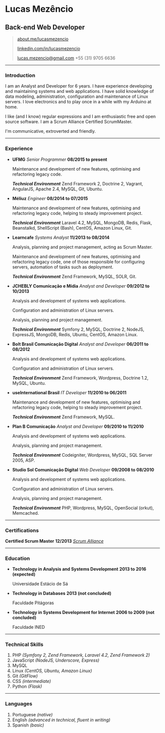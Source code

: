 # Lucas Mezêncio
## Back-end Web Developer

> [about.me/lucasmezencio](http://about.me/lucasmezencio)
>
> [linkedin.com/in/lucasmezencio](http://linkedin.com/in/lucasmezencio)
>
> [lucas.mezencio@gmail.com](mailto:lucas.mezencio@gmail.com)
> +55 (31) 9705 6636

------
### Introduction

I am an Analyst and Developer for 6 years.
I have experience developing and maintaining systems and web applications.
I have solid knowledge of data modeling, administration, configuration and maintenance of Linux servers.
I love electronics and to play once in a while with my Arduino at home.

I like (and I know) regular expressions and I am enthusiastic free and open source software.
I am a Scrum Alliance Certified ScrumMaster.

I'm communicative, extroverted and friendly.

------
### Experience

* **UFMG** *Senior Programmer* __08/2015 to present__

    Maintenance and development of new features, optimising and refactoring legacy code.

    ***Technical Environment*** Zend Framework 2, Doctrine 2, Vagrant, AngularJS, Apache 2.4, MySQL, Git, Ubuntu.

* **Méliuz** *Engineer* __08/2014 to 07/2015__

    Maintenance and development of new features, optimising and refactoring legacy code, helping to steady improvement project.

    ***Technical Environment*** Laravel 4.2, MySQL, MongoDB, Redis, Flask, Beanstalkd, ShellScript (Bash), CentOS, Amazon Linux, Git.

* **Learncafe** *Systems Analyst* __11/2013 to 08/2014__

    Analysis, planning and project management, acting as Scrum Master.

    Maintenance and development of new features, optimising and refactoring legacy code, one of those responsible for configuring servers, automation of tasks such as deployment.

    ***Technical Environment*** Zend Framework, MySQL, SOLR, Git.

* **JCHEBLY Comunicação e Mídia** *Analyst and Developer* __09/2012 to 10/2013__

    Analysis and development of systems web applications.

    Configuration and administration of Linux servers.

    Analysis, planning and project management.

    ***Technical Environment*** Symfony 2, MySQL, Doctrine 2, NodeJS, ExpressJS, MongoDB, Redis, Ubuntu, CentOS, Amazon Linux.

* **Bolt Brasil Comunicação Digital** *Analyst and Developer* __06/2011 to 08/2012__

    Analysis and development of systems web applications.

    Configuration and administration of Linux servers.

    ***Technical Environment*** Zend Framework, Wordpress, Doctrine 1.2, MySQL, Ubuntu.

* **useInternational Brasil** *IT Developer* __11/2010 to 06/2011__

    Maintenance and development of new features, optimising and refactoring legacy code, helping to steady improvement project.

    ***Technical Environment*** Zend Framework, MySQL.

* **Plan B Comunicação** *Analyst and Developer* __09/2010 to 11/2010__

    Analysis and development of systems web applications.

    Analysis, planning and project management.

    ***Technical Environment*** Codeigniter, Wordpress, MySQL, SQL Server 2005, ASP.

* **Studio Sol Comunicação Digital** *Web Developer* __09/2008 to 08/2010__

    Analysis and development of systems web applications.

    Configuration and administration of Linux servers.

    Analysis, planning and project management.

    ***Technical Environment*** PHP, Wordpress, MySQL, OpenSocial (orkut), Memcached.

------
### Certifications

**Certified Scrum Master** __12/2013__
    [*Scrum Alliance*](http://www.scrumalliance.org/community/profile/lmezencio)

------
### Education

* **Technology in Analysis and Systems Development** __2013 to 2016 (expected)__

    Universidade Estácio de Sá

* **Technology in Databases** __2013 (not concluded)__

    Faculdade Pitágoras

* **Technology in Systems Development for Internet** __2006 to 2009 (not concluded)__

    Faculdade INED

------
### Technical Skills

1. PHP *(Symfony 2, Zend Framework, Laravel 4.2, Zend Framework 2)*
2. JavaScript *(NodeJS, Underscore, Express)*
3. MySQL
4. Linux *(CentOS, Ubuntu, Amazon Linux)*
5. Git *(GitFlow)*
6. CSS *(intermediate)*
7. Python *(Flask)*

------
### Languages

1. Portuguese *(native)*
2. English *(advanced in technical, fluent in writing)*
3. Spanish *(basic)*
